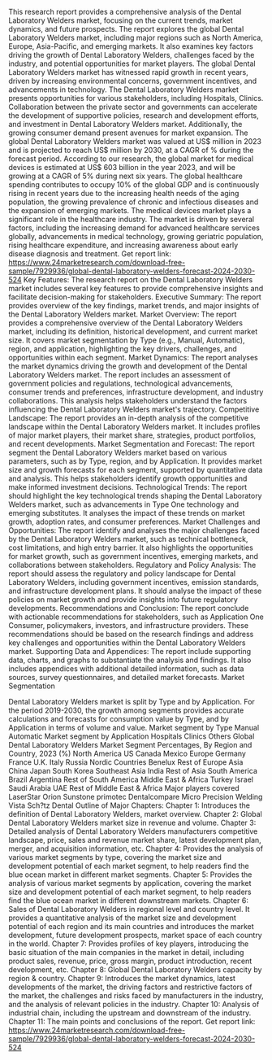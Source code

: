 This research report provides a comprehensive analysis of the Dental Laboratory Welders market, focusing on the current trends, market dynamics, and future prospects. The report explores the global Dental Laboratory Welders market, including major regions such as North America, Europe, Asia-Pacific, and emerging markets. It also examines key factors driving the growth of Dental Laboratory Welders, challenges faced by the industry, and potential opportunities for market players.
The global Dental Laboratory Welders market has witnessed rapid growth in recent years, driven by increasing environmental concerns, government incentives, and advancements in technology. The Dental Laboratory Welders market presents opportunities for various stakeholders, including Hospitals, Clinics. Collaboration between the private sector and governments can accelerate the development of supportive policies, research and development efforts, and investment in Dental Laboratory Welders market. Additionally, the growing consumer demand present avenues for market expansion.
The global Dental Laboratory Welders market was valued at US$ million in 2023 and is projected to reach US$ million by 2030, at a CAGR of % during the forecast period.
According to our research, the global market for medical devices is estimated at US$ 603 billion in the year 2023, and will be growing at a CAGR of 5% during next six years. The global healthcare spending contributes to occupy 10% of the global GDP and is continuously rising in recent years due to the increasing health needs of the aging population, the growing prevalence of chronic and infectious diseases and the expansion of emerging markets. The medical devices market plays a significant role in the healthcare industry. The market is driven by several factors, including the increasing demand for advanced healthcare services globally, advancements in medical technology, growing geriatric population, rising healthcare expenditure, and increasing awareness about early disease diagnosis and treatment.
Get report link: https://www.24marketresearch.com/download-free-sample/7929936/global-dental-laboratory-welders-forecast-2024-2030-524 
Key Features:
The research report on the Dental Laboratory Welders market includes several key features to provide comprehensive insights and facilitate decision-making for stakeholders.
Executive Summary: The report provides overview of the key findings, market trends, and major insights of the Dental Laboratory Welders market.
Market Overview: The report provides a comprehensive overview of the Dental Laboratory Welders market, including its definition, historical development, and current market size. It covers market segmentation by Type (e.g., Manual, Automatic), region, and application, highlighting the key drivers, challenges, and opportunities within each segment.
Market Dynamics: The report analyses the market dynamics driving the growth and development of the Dental Laboratory Welders market. The report includes an assessment of government policies and regulations, technological advancements, consumer trends and preferences, infrastructure development, and industry collaborations. This analysis helps stakeholders understand the factors influencing the Dental Laboratory Welders market's trajectory.
Competitive Landscape: The report provides an in-depth analysis of the competitive landscape within the Dental Laboratory Welders market. It includes profiles of major market players, their market share, strategies, product portfolios, and recent developments.
Market Segmentation and Forecast: The report segment the Dental Laboratory Welders market based on various parameters, such as by Type, region, and by Application. It provides market size and growth forecasts for each segment, supported by quantitative data and analysis. This helps stakeholders identify growth opportunities and make informed investment decisions.
Technological Trends: The report should highlight the key technological trends shaping the Dental Laboratory Welders market, such as advancements in Type One technology and emerging substitutes. It analyses the impact of these trends on market growth, adoption rates, and consumer preferences.
Market Challenges and Opportunities: The report identify and analyses the major challenges faced by the Dental Laboratory Welders market, such as technical bottleneck, cost limitations, and high entry barrier. It also highlights the opportunities for market growth, such as government incentives, emerging markets, and collaborations between stakeholders.
Regulatory and Policy Analysis: The report should assess the regulatory and policy landscape for Dental Laboratory Welders, including government incentives, emission standards, and infrastructure development plans. It should analyse the impact of these policies on market growth and provide insights into future regulatory developments.
Recommendations and Conclusion: The report conclude with actionable recommendations for stakeholders, such as Application One Consumer, policymakers, investors, and infrastructure providers. These recommendations should be based on the research findings and address key challenges and opportunities within the Dental Laboratory Welders market.
Supporting Data and Appendices: The report include supporting data, charts, and graphs to substantiate the analysis and findings. It also includes appendices with additional detailed information, such as data sources, survey questionnaires, and detailed market forecasts.
Market Segmentation

Dental Laboratory Welders market is split by Type and by Application. For the period 2019-2030, the growth among segments provides accurate calculations and forecasts for consumption value by Type, and by Application in terms of volume and value.
Market segment by Type
Manual
Automatic
Market segment by Application
Hospitals
Clinics
Others
Global Dental Laboratory Welders Market Segment Percentages, By Region and Country, 2023 (%)
North America
US
Canada
Mexico
Europe
Germany
France
U.K.
Italy
Russia
Nordic Countries
Benelux
Rest of Europe
Asia
China
Japan
South Korea
Southeast Asia
India
Rest of Asia
South America
Brazil
Argentina
Rest of South America
Middle East & Africa
Turkey
Israel
Saudi Arabia
UAE
Rest of Middle East & Africa
Major players covered
LaserStar
Orion
Sunstone
primotec
Dentalcompare
Micro Precision Welding
Vista
Sch?tz Dental
Outline of Major Chapters:
Chapter 1: Introduces the definition of Dental Laboratory Welders, market overview.
Chapter 2: Global Dental Laboratory Welders market size in revenue and volume.
Chapter 3: Detailed analysis of Dental Laboratory Welders manufacturers competitive landscape, price, sales and revenue market share, latest development plan, merger, and acquisition information, etc.
Chapter 4: Provides the analysis of various market segments by type, covering the market size and development potential of each market segment, to help readers find the blue ocean market in different market segments.
Chapter 5: Provides the analysis of various market segments by application, covering the market size and development potential of each market segment, to help readers find the blue ocean market in different downstream markets.
Chapter 6: Sales of Dental Laboratory Welders in regional level and country level. It provides a quantitative analysis of the market size and development potential of each region and its main countries and introduces the market development, future development prospects, market space of each country in the world.
Chapter 7: Provides profiles of key players, introducing the basic situation of the main companies in the market in detail, including product sales, revenue, price, gross margin, product introduction, recent development, etc.
Chapter 8: Global Dental Laboratory Welders capacity by region & country.
Chapter 9: Introduces the market dynamics, latest developments of the market, the driving factors and restrictive factors of the market, the challenges and risks faced by manufacturers in the industry, and the analysis of relevant policies in the industry.
Chapter 10: Analysis of industrial chain, including the upstream and downstream of the industry.
Chapter 11: The main points and conclusions of the report.
Get report link: https://www.24marketresearch.com/download-free-sample/7929936/global-dental-laboratory-welders-forecast-2024-2030-524 
